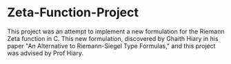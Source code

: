 # Zeta-Function-Project

This project was an attempt to implement a new formulation for the Riemann Zeta function in C.
This new formulation, discovered by Ghaith Hiary in his paper "An Alternative to Riemann-Siegel Type Formulas," and this project was advised by Prof Hiary.
